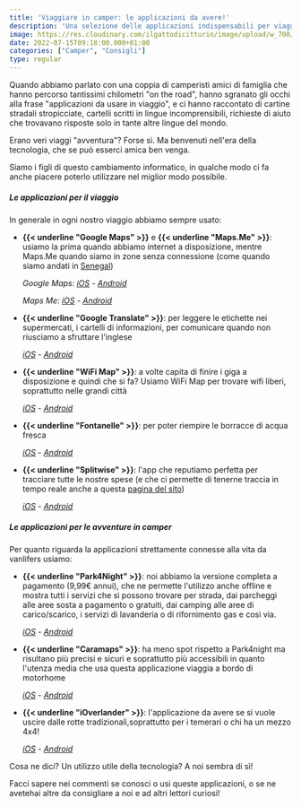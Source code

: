 ```yaml
---
title: 'Viaggiare in camper: le applicazioni da avere!'
description: 'Una selezione delle applicazioni indispensabili per viaggiare.'
image: https://res.cloudinary.com/ilgattodicitturin/image/upload/w_700/f_auto,q_auto:eco/v1657879625/Articoli/app_camper_drffxr.jpg
date: 2022-07-15T09:18:00.000+01:00
categories: ["Camper", "Consigli"]
type: regular
---
```


Quando abbiamo parlato con una coppia di camperisti amici di famiglia che hanno percorso tantissimi chilometri "on the road", hanno sgranato gli occhi alla frase "applicazioni da usare in viaggio", e ci hanno raccontato di cartine stradali stropicciate, cartelli scritti in lingue incomprensibili, richieste di aiuto che trovavano risposte solo in tante altre lingue del mondo.

Erano veri viaggi "avventura"? Forse sì. Ma benvenuti nell'era della tecnologia, che se può esserci amica ben venga.

Siamo i figli di questo cambiamento informatico, in qualche modo ci fa anche piacere poterlo utilizzare nel miglior modo possibile.

##### Le applicazioni per il viaggio
In generale in ogni nostro viaggio abbiamo sempre usato: 

* **{{< underline "Google Maps" >}}** e **{{< underline "Maps.Me" >}}**: usiamo la prima quando abbiamo internet a disposizione, mentre Maps.Me quando siamo in zone senza connessione (come quando siamo andati in [Senegal](/blog/guida-senegal-in-camper-itinerari-informazioni/))

  _Google Maps:_ [_iOS_](https://apps.apple.com/it/app/google-maps-gps-e-ristoranti/id585027354 "iOS") _-_ [_Android_](https://play.google.com/store/apps/details?id=com.google.android.apps.maps&hl=it&gl=US "Android")

  _Maps Me:_ [_iOS_](https://apps.apple.com/it/app/maps-me-mappe-offline-gps/id510623322 "iOS") _-_ [_Android_](https://play.google.com/store/apps/details?id=com.mapswithme.maps.pro&hl=it&gl=US "Maps Me")

* **{{< underline "Google Translate" >}}**: per leggere le etichette nei supermercati, i cartelli di informazioni, per comunicare quando non riusciamo a sfruttare l'inglese

  [_iOS_](https://apps.apple.com/us/app/translate/id1514844618 "iOS") _-_ [_Android_](https://play.google.com/store/apps/details?id=com.google.android.apps.translate&hl=it&gl=US "Android")

* **{{< underline "WiFi Map" >}}**: a volte capita di finire i giga a disposizione e quindi che si fa? Usiamo WiFi Map per trovare wifi liberi, soprattutto nelle grandi città

  [_iOS_](https://apps.apple.com/us/app/wifi-map-internet-esim-vpn/id548925969 "iOS") _-_ [_Android_](https://play.google.com/store/apps/details?id=io.wifimap.wifimap&hl=it&gl=US "Android")

* **{{< underline "Fontanelle" >}}**: per poter riempire le borracce di acqua fresca

  [_iOS_](https://apps.apple.com/it/app/fontanelle/id1146278776 "iOS") _-_ [_Android_](https://play.google.com/store/apps/details?id=com.mollica.fontanelle&hl=it&gl=US "Android")

* **{{< underline "Splitwise" >}}**: l'app che reputiamo perfetta per tracciare tutte le nostre spese (e che ci permette di tenerne traccia in tempo reale anche a questa [pagina del sito](https://vandipety.it/expanses/))

  [_iOS_](https://apps.apple.com/it/app/splitwise/id458023433 "iOS") _-_ [_Android_](https://play.google.com/store/apps/details?id=com.Splitwise.SplitwiseMobile&hl=it&gl=US "Android")

##### Le applicazioni per le avventure in camper
Per quanto riguarda la applicazioni strettamente connesse alla vita da vanlifers usiamo:

* **{{< underline "Park4Night" >}}**: noi abbiamo la versione completa a pagamento (9,99€ annui), che ne permette l'utilizzo anche offline e mostra tutti i servizi che si possono trovare per strada, dai parcheggi alle aree sosta a pagamento o gratuiti, dai camping alle aree di carico/scarico, i servizi di lavanderia o di rifornimento gas e così via.

  [_iOS_](https://apps.apple.com/app/park4night-com/id430946556 "iOS") _-_ [_Android_](https://play.google.com/store/apps/details?id=fr.tramb.park4night&hl=it&gl=US "Android")

* **{{< underline "Caramaps" >}}**: ha meno spot rispetto a Park4night ma risultano più precisi e sicuri e soprattutto più accessibili in quanto l'utenza media che usa questa applicazione viaggia a bordo di motorhome

  [_iOS_](https://apps.apple.com/it/app/caramaps-aree-sosta-camper/id904605960 "iOS") _-_ [_Android_](https://play.google.com/store/apps/details?id=com.adel.caramaps&hl=it&gl=US "Android")

* **{{< underline "iOverlander" >}}**: l'applicazione da avere se si vuole uscire dalle rotte tradizionali,soprattutto per i temerari o chi ha un mezzo 4x4! 

  [_iOS_](https://apps.apple.com/us/app/ioverlander/id894352689 "iOS") _-_ [_Android_](https://play.google.com/store/apps/details?id=com.samchristiansen.ioverlander.droid "Android")

Cosa ne dici? Un utilizzo utile della tecnologia? A noi sembra di sì!

Facci sapere nei commenti se conosci o usi queste applicazioni, o se ne avetehai altre da consigliare a noi e ad altri lettori curiosi!

